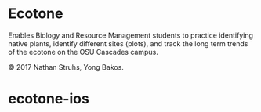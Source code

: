 # Ecotone

<!-- [Ecotone](https://osu-ecotone.herokuapp.com/)
[![Build Status](https://travis-ci.org/osu-cascades/ecotone-web.svg?branch=master)](https://travis-ci.org/osu-cascades/ecotone-web)
[![Code Climate](https://codeclimate.com/github/osu-cascades/ecotone-web/badges/gpa.svg)](https://codeclimate.com/github/osu-cascades/ecotone-web)
[![Test Coverage](https://codeclimate.com/github/osu-cascades/ecotone-web/badges/coverage.svg)](https://codeclimate.com/github/osu-cascades/ecotone-web/coverage)
[![Security](https://hakiri.io/github/osu-cascades/ecotone-web/master.svg)](https://hakiri.io/github/osu-cascades/ecotone-web/master)

 -->

Enables Biology and Resource Management students to practice identifying native plants, identify different sites (plots), and track the long term trends of the ecotone on the OSU Cascades campus.

© 2017 Nathan Struhs, Yong Bakos.
# ecotone-ios
